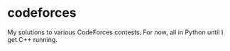 # codeforces
My solutions to various CodeForces contests. For now, all in Python until I get C++ running.
